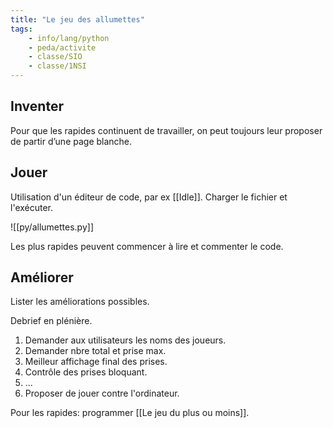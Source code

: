 ```yaml
---
title: "Le jeu des allumettes"
tags:
    - info/lang/python
    - peda/activite
    - classe/SIO
    - classe/1NSI
---
```


## Inventer

Pour que les rapides continuent de travailler, on peut toujours leur proposer de partir d’une page blanche.

## Jouer

Utilisation d'un éditeur de code, par ex [[Idle]].
Charger le fichier et l'exécuter.

![[py/allumettes.py]]

Les plus rapides peuvent commencer à lire et commenter le code.

## Améliorer

Lister les améliorations possibles.

Debrief en plénière.

1. Demander aux utilisateurs les noms des joueurs.
1. Demander nbre total et prise max.
1. Meilleur affichage final des prises.
1. Contrôle des prises bloquant.
1. ...
1. Proposer de jouer contre l'ordinateur.

Pour les rapides: programmer
[[Le jeu du plus ou moins]].

